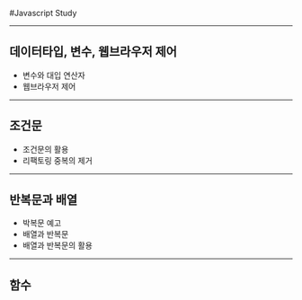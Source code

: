 #Javascript Study
*******
## 데이터타입, 변수, 웹브라우저 제어
- 변수와 대입 연산자
- 웹브라우저 제어
****
## 조건문
- 조건문의 활용
- 리팩토링 중복의 제거
****
## 반복문과 배열
- 박복문 예고
- 배열과 반복문
- 배열과 반복문의 활용
****
## 함수